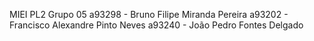 MIEI 
PL2
Grupo 05
a93298 - Bruno Filipe Miranda Pereira
a93202 - Francisco Alexandre Pinto Neves
a93240 - João Pedro Fontes Delgado
